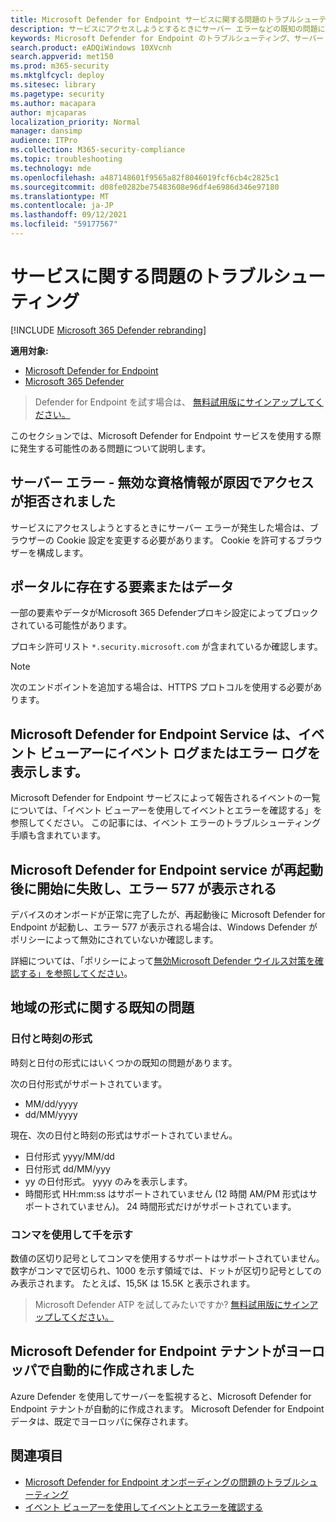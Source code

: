 ```yaml
---
title: Microsoft Defender for Endpoint サービスに関する問題のトラブルシューティング
description: サービスにアクセスしようとするときにサーバー エラーなどの既知の問題に対する解決策と回避策を見つける。
keywords: Microsoft Defender for Endpoint のトラブルシューティング、サーバー エラー、アクセス拒否、無効な資格情報、データなし、ダッシュボード ポータル、許可、イベント ビューアー
search.product: eADQiWindows 10XVcnh
search.appverid: met150
ms.prod: m365-security
ms.mktglfcycl: deploy
ms.sitesec: library
ms.pagetype: security
ms.author: macapara
author: mjcaparas
localization_priority: Normal
manager: dansimp
audience: ITPro
ms.collection: M365-security-compliance
ms.topic: troubleshooting
ms.technology: mde
ms.openlocfilehash: a487148601f9565a82f8046019fcf6cb4c2825c1
ms.sourcegitcommit: d08fe0282be75483608e96df4e6986d346e97180
ms.translationtype: MT
ms.contentlocale: ja-JP
ms.lasthandoff: 09/12/2021
ms.locfileid: "59177567"
---
```

# <a name="troubleshoot-service-issues"></a>サービスに関する問題のトラブルシューティング

[!INCLUDE [Microsoft 365 Defender rebranding](../../includes/microsoft-defender.md)]

**適用対象:**
- [Microsoft Defender for Endpoint](https://go.microsoft.com/fwlink/p/?linkid=2154037)
- [Microsoft 365 Defender](https://go.microsoft.com/fwlink/?linkid=2118804)

> Defender for Endpoint を試す場合は、 [無料試用版にサインアップしてください。](https://signup.microsoft.com/create-account/signup?products=7f379fee-c4f9-4278-b0a1-e4c8c2fcdf7e&ru=https://aka.ms/MDEp2OpenTrial?ocid=docs-wdatp-pullalerts-abovefoldlink)

このセクションでは、Microsoft Defender for Endpoint サービスを使用する際に発生する可能性のある問題について説明します。

## <a name="server-error---access-is-denied-due-to-invalid-credentials"></a>サーバー エラー - 無効な資格情報が原因でアクセスが拒否されました

サービスにアクセスしようとするときにサーバー エラーが発生した場合は、ブラウザーの Cookie 設定を変更する必要があります。
Cookie を許可するブラウザーを構成します。

## <a name="elements-or-data-missing-on-the-portal"></a>ポータルに存在する要素またはデータ

一部の要素やデータがMicrosoft 365 Defenderプロキシ設定によってブロックされている可能性があります。

プロキシ許可リスト `*.security.microsoft.com` が含まれているか確認します。

> [!NOTE]
> 次のエンドポイントを追加する場合は、HTTPS プロトコルを使用する必要があります。

## <a name="microsoft-defender-for-endpoint-service-shows-event-or-error-logs-in-the-event-viewer"></a>Microsoft Defender for Endpoint Service は、イベント ビューアーにイベント ログまたはエラー ログを表示します。

Microsoft [](event-error-codes.md) Defender for Endpoint サービスによって報告されるイベントの一覧については、「イベント ビューアーを使用してイベントとエラーを確認する」を参照してください。 この記事には、イベント エラーのトラブルシューティング手順も含まれています。

## <a name="microsoft-defender-for-endpoint-service-fails-to-start-after-a-reboot-and-shows-error-577"></a>Microsoft Defender for Endpoint service が再起動後に開始に失敗し、エラー 577 が表示される

デバイスのオンボードが正常に完了したが、再起動後に Microsoft Defender for Endpoint が起動し、エラー 577 が表示される場合は、Windows Defender がポリシーによって無効にされていないか確認します。

詳細については、「ポリシーによって[無効Microsoft Defender ウイルス対策を確認する」を参照してください](troubleshoot-onboarding.md#ensure-that-microsoft-defender-antivirus-is-not-disabled-by-a-policy)。

## <a name="known-issues-with-regional-formats"></a>地域の形式に関する既知の問題

### <a name="date-and-time-formats"></a>日付と時刻の形式

時刻と日付の形式にはいくつかの既知の問題があります。

次の日付形式がサポートされています。

- MM/dd/yyyy
- dd/MM/yyyy

現在、次の日付と時刻の形式はサポートされていません。

- 日付形式 yyyy/MM/dd
- 日付形式 dd/MM/yyy
- yy の日付形式。 yyyy のみを表示します。
- 時間形式 HH:mm:ss はサポートされていません (12 時間 AM/PM 形式はサポートされていません)。 24 時間形式だけがサポートされています。

### <a name="use-of-comma-to-indicate-thousand"></a>コンマを使用して千を示す

数値の区切り記号としてコンマを使用するサポートはサポートされていません。 数字がコンマで区切られ、1000 を示す領域では、ドットが区切り記号としてのみ表示されます。 たとえば、15,5K は 15.5K と表示されます。

> Microsoft Defender ATP を試してみたいですか? [無料試用版にサインアップしてください。](https://signup.microsoft.com/create-account/signup?products=7f379fee-c4f9-4278-b0a1-e4c8c2fcdf7e&ru=https://aka.ms/MDEp2OpenTrial?ocid=docs-wdatp-troubleshoot-belowfoldlink)

## <a name="microsoft-defender-for-endpoint-tenant-was-automatically-created-in-europe"></a>Microsoft Defender for Endpoint テナントがヨーロッパで自動的に作成されました

Azure Defender を使用してサーバーを監視すると、Microsoft Defender for Endpoint テナントが自動的に作成されます。 Microsoft Defender for Endpoint データは、既定でヨーロッパに保存されます。

## <a name="related-topics"></a>関連項目

- [Microsoft Defender for Endpoint オンボーディングの問題のトラブルシューティング](troubleshoot-onboarding.md)
- [イベント ビューアーを使用してイベントとエラーを確認する](event-error-codes.md)
